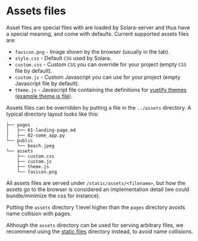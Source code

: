 # Assets files

Asset files are special files with are loaded by Solara-server and thus have a special meaning, and come with defaults. Current supported assets files are:

 * `favicon.png` - Image shown by the browser (usually in the tab).
 * `style.css` - Default `CSS` used by Solara.
 * `custom.css` - Custom `CSS` you can override for your project (empty `CSS` file by default).
 * `custom.js` - Custom Javascript you can use for your project (empty Javascript file by default).
 * `theme.js` - Javascript file containing the definitions for [vuetify themes](https://vuetifyjs.com/en/features/theme/) ([example theme.js file](https://github.com/widgetti/solara/blob/master/solara/website/assets/theme.js)).


Assets files can be overridden by putting a file in the `../assets` directory.  A typical directory layout looks like this:

```
├── pages
│   ├── 01-landing-page.md
│   ├── 02-some_app.py
└── public
    └── beach.jpeg
└── assets
    ├── custom.css
    ├── custom.js
    ├── theme.js
    └── favicon.png
```

All assets files are served under `/static/assets/<filename>`, but how the assets go to the browser is considered an implementation detail (we could bundle/minimize the css for instance).

Putting the `assets` directory 1 level higher than the `pages` directory avoids name collision with pages.


Although the `assets` directory can be used for serving arbitrary files, we recommend using the [static files](/docs/reference/static-files) directory instead, to avoid name collisions.
